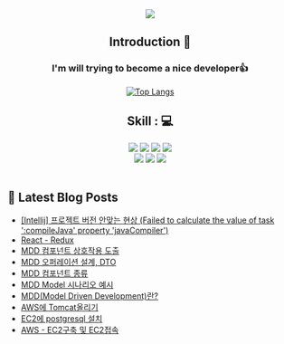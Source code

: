 
<div align="center">
<img src="https://capsule-render.vercel.app/api?type=waving&color=blue&height=100&section=header&text=I%20am%20Full-Stack%20Developer,%20YongGyu&fontSize=30"/>
<br/>

<div class="pull-left">
  
<!-- Intro -->
## Introduction :raised_hands:

### I'm will trying to become a nice developer👍
  
[![Top Langs](https://github-readme-stats.vercel.app/api/top-langs/?username=sodra6&layout=compact)](https://github.com/sodra6/github-readme-stats)

</div>
  
<div class="pull-right">

<!-- My Skill Area -->
## Skill : 💻
<!-- Java -->
<img src="https://img.shields.io/badge/Java-007396?style=flat&logo=Java&logoColor=white"/>
<!-- Spring -->
<img src="https://img.shields.io/badge/Spring-6DB33F?style=flat&logo=Spring&logoColor=white"/>
<!-- Spring boot -->
<img src="https://img.shields.io/badge/Spring Boot-6DB33F?style=flat&logo=Spring Boot&logoColor=white"/>
<!-- PostgreSQL -->
<img src="https://img.shields.io/badge/PostgreSQL-4169E1?style=flat&logo=PostgreSQL&logoColor=white"/>
<br/>
<!-- Oracle -->
<img src="https://img.shields.io/badge/Oracle-F80000?style=flat&logo=Oracle&logoColor=white"/> 
<!-- Javascript -->
<img src="https://img.shields.io/badge/Javascript-F7DF1E?style=flat&logo=JavaScript&logoColor=white">
<!-- React -->
<img src="https://img.shields.io/badge/React-61DAFB?style=flat&logo=React&logoColor=white"/>    

</div>    
<br/>



 
</div>

## 📕 Latest Blog Posts

<ul><li><a href='https://sodra6.tistory.com/26' target='_blank'>[Intellij] 프로젝트 버전 안맞는 현상 (Failed to calculate the value of task ':compileJava' property 'javaCompiler')</a></li><li><a href='https://sodra6.tistory.com/25' target='_blank'>React - Redux</a></li><li><a href='https://sodra6.tistory.com/22' target='_blank'>MDD 컴포넌트 상호작용 도출</a></li><li><a href='https://sodra6.tistory.com/23' target='_blank'>MDD 오퍼레이션 설계, DTO</a></li><li><a href='https://sodra6.tistory.com/21' target='_blank'>MDD 컴포넌트 종류</a></li><li><a href='https://sodra6.tistory.com/20' target='_blank'>MDD Model 시나리오 예시</a></li><li><a href='https://sodra6.tistory.com/19' target='_blank'>MDD(Model Driven Development)란?</a></li><li><a href='https://sodra6.tistory.com/18' target='_blank'>AWS에 Tomcat올리기</a></li><li><a href='https://sodra6.tistory.com/17' target='_blank'>EC2에 postgresql 설치</a></li><li><a href='https://sodra6.tistory.com/16' target='_blank'>AWS - EC2구축 및 EC2접속</a></li></ul>